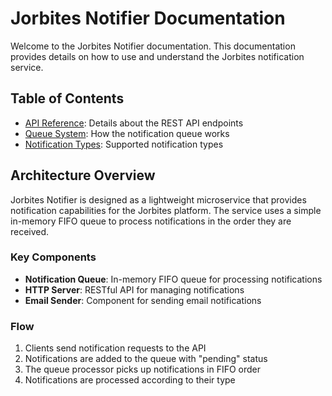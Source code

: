 # Jorbites Notifier Documentation

Welcome to the Jorbites Notifier documentation. This documentation provides details on how to use and understand the Jorbites notification service.

## Table of Contents

- [API Reference](./api.md): Details about the REST API endpoints
- [Queue System](./queue.md): How the notification queue works
- [Notification Types](./notification_types.md): Supported notification types

## Architecture Overview

Jorbites Notifier is designed as a lightweight microservice that provides notification capabilities for the Jorbites platform. The service uses a simple in-memory FIFO queue to process notifications in the order they are received.

### Key Components

- **Notification Queue**: In-memory FIFO queue for processing notifications
- **HTTP Server**: RESTful API for managing notifications
- **Email Sender**: Component for sending email notifications

### Flow

1. Clients send notification requests to the API
2. Notifications are added to the queue with "pending" status
3. The queue processor picks up notifications in FIFO order
4. Notifications are processed according to their type
